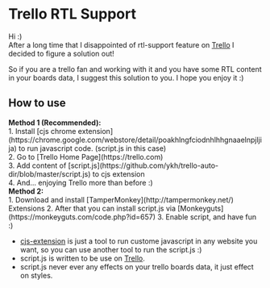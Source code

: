 Trello RTL Support
===============

Hi :) <br>
After a long time that I disappointed of rtl-support feature on [Trello](https://trello.com) I decided to figure a solution out! <br>

So if you are a trello fan and working with it and you have some RTL content in your boards data, I suggest this solution to you. I hope you enjoy it :)<br>

<h2>How to use</h2>
<b>Method 1 (Recommended):</b> <br>
1. Install [cjs chrome extension](https://chrome.google.com/webstore/detail/poakhlngfciodnhlhhgnaaelnpjljija) to run javascript code. (script.js in this case) <br>
2. Go to [Trello Home Page](https://trello.com) <br>
3. Add content of [script.js](https://github.com/ykh/trello-auto-dir/blob/master/script.js) to cjs extension <br>
4. And... enjoying Trello more than before :) <br>
<b>Method 2:</b> <br>
1. Download and install [TamperMonkey](http://tampermonkey.net/) Extensions
2. After that you can install script.js via [Monkeyguts](https://monkeyguts.com/code.php?id=657)
3. Enable script, and have fun :)


- [cjs-extension](https://chrome.google.com/webstore/detail/poakhlngfciodnhlhhgnaaelnpjljija) is just a tool to run custome javascript in any website you want, so you can use another tool to run the script.js :)<br>
- script.js is written to be use on [Trello](https://trello.com).
- script.js never ever any effects on your trello boards data, it just effect on styles.
